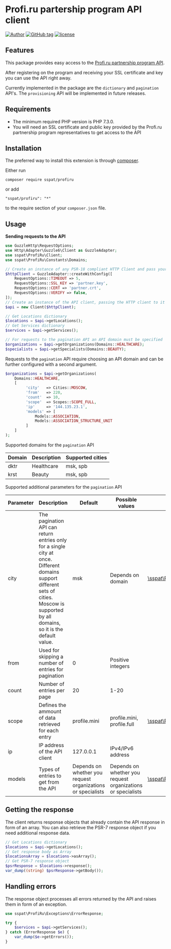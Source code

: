 # Profi.ru partership program API client
[![Author](https://img.shields.io/badge/author-@sspat-blue.svg?style=flat-square)](https://moikrug.ru/sspat)
[![GitHub tag](https://img.shields.io/github/tag/sspat/profiru.svg)]()
[![license](https://img.shields.io/github/license/mashape/apistatus.svg)](https://github.com/sspat/profiru/blob/master/LICENSE)

Features
--------
This package provides easy access to the [Profi.ru partnership program API](https://reg.profi.ru/partner/). 

After registering on the program and receiving your SSL certificate and key you 
can use the API right away.

Currently implemented in the package are the `dictionary` and `pagination` API's.
The `provisioning` API will be implemented in future releases. 

Requirements
------------
- The minimum required PHP version is PHP 7.3.0.
- You will need an SSL certificate and public key provided by the Profi.ru 
partnership program representatives to get access to the API

Installation
------------
The preferred way to install this extension is through [composer](http://getcomposer.org/download/).

Either run

```
composer require sspat/profiru
```

or add

```
"sspat/profiru": "*"
```

to the require section of your `composer.json` file.

Usage
-----
**Sending requests to the API** 
```php
use GuzzleHttp\RequestOptions;
use Http\Adapter\Guzzle6\Client as GuzzleAdapter;
use sspat\ProfiRu\Client;
use sspat\ProfiRu\Constants\Domains;

// Create an instance of any PSR-18 compliant HTTP Client and pass your partnership SSL certificate and key paths
$httpClient = GuzzleAdapter::createWithConfig([
    RequestOptions::TIMEOUT => 5,
    RequestOptions::SSL_KEY => 'partner.key',
    RequestOptions::CERT => 'partner.crt',
    RequestOptions::VERIFY => false,
]);
// Create an instance of the API client, passing the HTTP client to it
$api = new Client($httpClient);

// Get Locations dictionary
$locations = $api->getLocations();
// Get Services dictionary
$services = $api->getServices();

// For requests to the pagination API an API domain must be specified
$organizations = $api->getOrganizations(Domains::HEALTHCARE);
$specialists = $api->getSpecialists(Domains::BEAUTY);
```
Requests to the `pagination` API require choosing an API domain and can be further configured with a second argument.
```php
$organizations = $api->getOrganizations(
    Domains::HEALTHCARE,
    [
         'city'   => Cities::MOSCOW,
         'from'   => 220,
         'count'  => 10,
         'scope'  => Scopes::SCOPE_FULL,
         'ip'     => '144.135.23.1',
         'models' => [
             Models::ASSOCIATION,
             Models::ASSOCIATION_STRUCTURE_UNIT
         ]
    ]
);
```

Supported domains for the `pagination` API

| Domain | Description | Supported cities |
| --- | --- | --- |
| dktr | Healthcare | msk, spb |
| krst | Beauty | msk, spb |

Supported additional parameters for the `pagination` API

| Parameter | Description | Default | Possible values | Constant class |
| --- | --- | --- | --- | --- |
| city | The pagination API can return entries only for a single city at once. Different domains support different sets of cities. Moscow is supported by all domains, so it is the default value. | msk | Depends on domain | [\sspat\ProfiRu\Constants\Cities](https://github.com/sspat/profiru/blob/master/src/Constants/Cities.php) |   
| from | Used for skipping a number of entries for pagination | 0 | Positive integers | |
| count | Number of entries per page | 20 | 1-20 | |
| scope | Defines the ammount of data retrieved for each entry | profile.mini | profile.mini, profile.full | [\sspat\ProfiRu\Constants\Scopes](https://github.com/sspat/profiru/blob/master/src/Constants/Scopes.php) |
| ip | IP address of the API client | 127.0.0.1 | IPv4/IPv6 address | |
| models | Types of entries to get from the API | Depends on whether you request organizations or specialists | Depends on whether you request organizations or specialists | [\sspat\ProfiRu\Constants\Models](https://github.com/sspat/profiru/blob/master/src/Constants/Models.php) |

Getting the response
--------------------

The client returns response objects that already contain the API response in form of an array.
You can also retrieve the PSR-7 response object if you need additional response data.
```php
// Get Locations dictionary
$locations = $api->getLocations();
// Get response body as Array
$locationsArray = $locations->asArray();
// Get PSR-7 response object
$psrResponse = $locations->response();
var_dump((string) $psrResponse->getBody());
```

Handling errors
---------------

The response object processes all errors returned by the API and raises them in form of an exception.
```php
use sspat\ProfiRu\Exceptions\ErrorResponse;

try {
    $services = $api->getServices();
} catch (ErrorResponse $e) {
    var_dump($e->getErrors());
}
```
